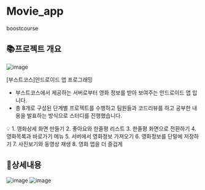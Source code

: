 # Movie_app
boostcourse
## 📚**프로젝트 개요**

![image](https://github.com/hyeonjinan096/Movie_app/assets/107539614/e51eaa4f-1b6a-473a-9ff6-02336adb9dee)


[부스트코스]안드로이드 앱 프로그래밍

- 부스트코스에서 제공하는 서버로부터 영화 정보를 받아 보여주는 안드로이드 앱 입니다.
- 총 8개로 구성된 단계별 프로젝트를 수행하고 팀원들과 코드리뷰를 하고 공부한 내용을 발표하는 방식으로 스터디를 진행했습니다.

<aside>
💡
1. 영화상세 화면 만들기
2. 좋아요와 한줄평 리스트
3. 한줄평 화면으로 전환하기
4. 영화목록과 바로가기 메뉴
5. 서버에서 영화정보 가져오기
6. 영화정보를 단말에 저장하기
7. 사진보기와 동영상 재생
8. 영화 앱을 더 즐겁게

</aside>

## 📱상세내용

![image](https://github.com/hyeonjinan096/Movie_app/assets/107539614/3a865aa0-b799-4520-9758-dbf23eb6b401)
![image](https://github.com/hyeonjinan096/Movie_app/assets/107539614/ad9093ea-d94f-408f-a79c-1b5a346af70e)
